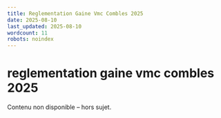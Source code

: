 ```yaml
---
title: Reglementation Gaine Vmc Combles 2025
date: 2025-08-10
last_updated: 2025-08-10
wordcount: 11
robots: noindex
---
```


# reglementation gaine vmc combles 2025

Contenu non disponible – hors sujet.